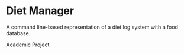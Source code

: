 # Diet Manager
A command line-based representation of a diet log system with a food database.

Academic Project

